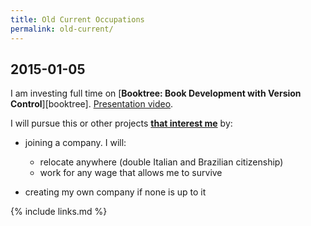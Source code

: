 ```yaml
---
title: Old Current Occupations
permalink: old-current/
---
```


## 2015-01-05

I am investing full time on [**Booktree: Book Development with Version Control**][booktree]. [Presentation video](https://www.youtube.com/watch?v=jTrZ6Zb39K8).

I will pursue this or other projects [**that interest me**](/interests) by:

-   joining a company. I will:

    - relocate anywhere (double Italian and Brazilian citizenship)
    - work for any wage that allows me to survive

-   creating my own company if none is up to it

{% include links.md %}

